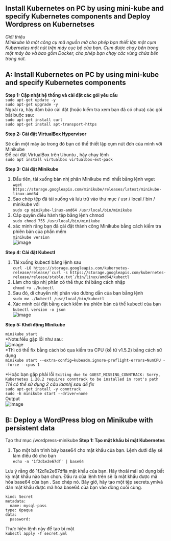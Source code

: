 ## Install Kubernetes on PC by using mini-kube and specify Kubernetes components and Deploy Wordpress on Kubernetses ##  

*Giới thiệu*  
*Minikube là một công cụ mã nguồn mở cho phép bạn thiết lập một cụm Kubernetes một nút trên máy cục bộ của bạn. Cụm được chạy bên trong một máy ảo và bao gồm Docker, cho phép bạn chạy các vùng chứa bên trong nút.*  


## A: Install Kubernetes on PC by using mini-kube and specify Kubernetes components ##
**Step 1: Cập nhật hệ thống và cài đặt các gói yêu cầu**  
```sudo apt-get update -y```  
```sudo apt-get upgrade -y```  
Ngoài ra, hãy đảm bảo cài đặt (hoặc kiểm tra xem bạn đã có chưa) các gói bắt buộc sau:  
```sudo apt-get install curl```  
```sudo apt-get install apt-transport-https```  

**Step 2: Cài đặt VirtualBox Hypervisor**  

Sẽ cần một máy ảo trong đó bạn có thể thiết lập cụm nút đơn của mình với Minikube  
Để cài đặt VirtualBox trên Ubuntu , hãy chạy lệnh  
```sudo apt install virtualbox virtualbox-ext-pack```  

**Step 3: Cài đặt Minikube**  

1. Đầu tiên, tải xuống bản nhị phân Minikube mới nhất bằng lệnh wget  
```wget https://storage.googleapis.com/minikube/releases/latest/minikube-linux-amd64```  
2. Sao chép tệp đã tải xuống và lưu trữ vào thư mục / usr / local / bin / minikube với  
```sudo cp minikube-linux-amd64 /usr/local/bin/minikube```  
3. Cấp quyền điều hành tệp bằng lệnh chmod  
```sudo chmod 755 /usr/local/bin/minikube```  
4. xác minh rằng bạn đã cài đặt thành công Minikube bằng cách kiểm tra phiên bản của phần mềm  
```minikube version```  
![image](https://user-images.githubusercontent.com/46991949/119974088-76b2b400-bfde-11eb-9dad-221041554ba2.png)

**Step 4:  Cài đặt Kubectl**  

1. Tải xuống kubectl bằng lệnh sau  
```curl -LO https://storage.googleapis.com/kubernetes-release/release/`curl -s https://storage.googleapis.com/kubernetes-release/release/stable.txt`/bin/linux/amd64/kubectl```  
2. Làm cho tệp nhị phân có thể thực thi bằng cách nhập  
```chmod +x ./kubectl```  
3. Sau đó, di chuyển nhị phân vào đường dẫn của bạn bằng lệnh  
```sudo mv ./kubectl /usr/local/bin/kubectl```  
4. Xác minh cài đặt bằng cách kiểm tra phiên bản cá thể kubectl của bạn  
```kubectl version -o json```  
![image](https://user-images.githubusercontent.com/46991949/119974434-d741f100-bfde-11eb-8d50-ff138cf4826b.png)  

**Step 5: Khởi động Minikube**  

```minikube start```   
*Note:Nếu gặp lỗi như sau:  
![image](https://user-images.githubusercontent.com/46991949/119990283-5856b380-bff2-11eb-99ad-a88c663c1afc.png)  
*Thì có thế fix bằng cách bỏ qua kiểm tra CPU (kể từ v1.5.2) bằng cách sử dụng      
```minikube start --extra-config=kubeadm.ignore-preflight-errors=NumCPU --force --cpus 1```  

*Hoặc bạn gặp phải lỗi ```Exiting due to GUEST_MISSING_CONNTRACK: Sorry, Kubernetes 1.20.2 requires conntrack to be installed in root's path```  
*Thì có thể sử dụng 2 câu laanhj sau để fix*  
```sudo apt-get install -y conntrack```  
```sudo -E minikube start --driver=none```  
Output  
![image](https://user-images.githubusercontent.com/46991949/120010069-eb014d80-c006-11eb-9f09-93c3f6e8ef08.png)

## B: Deploy a WordPress blog on Minikube with persistent data ##  

Tạo thư mục /wordpress-minikube
**Step 1: Tạo mật khẩu bí mật Kubernetes**  

1. Tạo một bản trình bày base64 cho mật khẩu của bạn. Lệnh dưới đây sẽ làm điều đó cho bạn  
```echo -n '1f2d1e2e67df' | base64```  

Lưu ý rằng đó 1f2d1e2e67dflà mật khẩu của bạn. Hãy thoải mái sử dụng bất kỳ mật khẩu nào bạn chọn. Đầu ra của lệnh trên sẽ là mật khẩu được mã hóa base64 của bạn . Sao chép nó.
Bây giờ, hãy tạo một tệp secrets.ymlvà dán mật khẩu được mã hóa base64 của bạn vào dòng cuối cùng.  
  ```apiVersion: v1
  kind: Secret
  metadata:
    name: mysql-pass
  type: Opaque
  data:
    password:
```  
Thực hiện lệnh này để tạo bí mật  
```kubectl apply -f secret.yml```  


